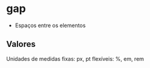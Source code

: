 # gap

- Espaços entre os elementos

## Valores

Unidades de medidas
fixas: px, pt
flexíveis: %, em, rem